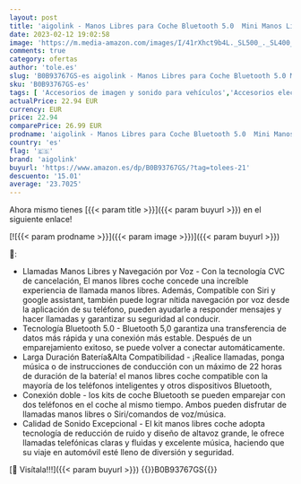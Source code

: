 ```yaml
---
layout: post
title: 'aigolink - Manos Libres para Coche Bluetooth 5.0  Mini Manos Libres Inalámbrico con Siri y Google Assistant  Conexión de 2 Teléfonos Simultáneamente  Compatible con iPhone y Andriod para Llamadas y Musica'
date: 2023-02-12 19:02:58
image: 'https://m.media-amazon.com/images/I/41rXhct9b4L._SL500_._SL400_.jpg'
comments: true
category: ofertas
author: 'tole.es'
slug: 'B0B93767GS-es aigolink - Manos Libres para Coche Bluetooth 5.0 Mini...'
sku: 'B0B93767GS-es'
tags: [ 'Accesorios de imagen y sonido para vehículos','Accesorios electrónicos para vehículos','Electrónica','Electrónica para vehículos','Packs Bluetooth para coche','aigolink','iphone','🇪🇸', ]
actualPrice: 22.94 EUR
currency: EUR
price: 22.94
comparePrice: 26.99 EUR
prodname: 'aigolink - Manos Libres para Coche Bluetooth 5.0  Mini Manos Libres Inalámbrico con Siri y Google Assistant  Conexión de 2 Teléfonos Simultáneamente  Compatible con iPhone y Andriod para Llamadas y Musica'
country: 'es'
flag: '🇪🇸'
brand: 'aigolink'
buyurl: 'https://www.amazon.es/dp/B0B93767GS/?tag=tolees-21'
descuento: '15.01'
average: '23.7025'
---
```


Ahora mismo tienes [{{< param title >}}]({{< param buyurl >}}) en el siguiente enlace!

[![{{< param prodname >}}]({{< param image >}})]({{< param buyurl >}})

🔎:

- Llamadas Manos Libres y Navegación por Voz - Con la tecnología CVC de cancelación, El manos libres coche concede una increíble experiencia de llamada manos libres. Además, Compatible con Siri y google assistant, también puede lograr nítida navegación por voz desde la aplicación de su teléfono, pueden ayudarle a responder mensajes y hacer llamadas y garantizar su seguridad al conducir.
- Tecnología Bluetooth 5.0 - Bluetooth 5,0 garantiza una transferencia de datos más rápida y una conexión más estable. Después de un emparejamiento exitoso, se puede volver a conectar automáticamente.
- Larga Duración Batería&Alta Compatibilidad - ¡Realice llamadas, ponga música o de instrucciones de conducción con un máximo de 22 horas de duración de la batería! el manos libres coche compatible con la mayoría de los teléfonos inteligentes y otros dispositivos Bluetooth,
- Conexión doble - los kits de coche Bluetooth se pueden emparejar con dos teléfonos en el coche al mismo tiempo. Ambos pueden disfrutar de llamadas manos libres o Siri/comandos de voz/música.
- Calidad de Sonido Excepcional - El kit manos libres coche adopta tecnología de reducción de ruido y diseño de altavoz grande, le ofrece llamadas telefónicas claras y fluidas y excelente música, haciendo que su viaje en automóvil esté lleno de diversión y seguridad.

[🛒 Visítala!!!]({{< param buyurl >}})
{{<world>}}B0B93767GS{{</world>}}
